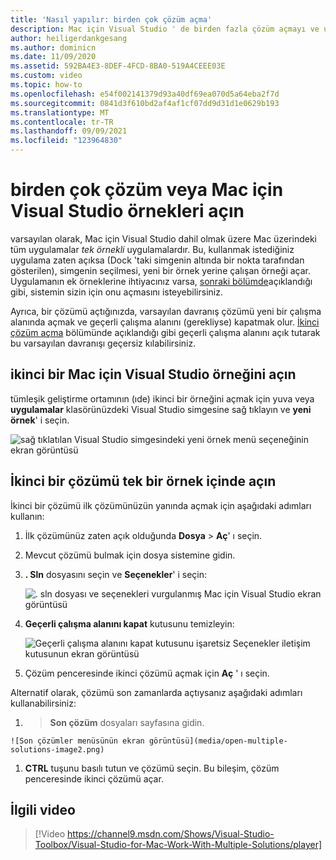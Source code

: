 ```yaml
---
title: 'Nasıl yapılır: birden çok çözüm açma'
description: Mac için Visual Studio ' de birden fazla çözüm açmayı ve uygulamanın birden fazla örneğini açmayı öğrenin.
author: heiligerdankgesang
ms.author: dominicn
ms.date: 11/09/2020
ms.assetid: 592BA4E3-8DEF-4FCD-8BA0-519A4CEEE03E
ms.custom: video
ms.topic: how-to
ms.openlocfilehash: e54f002141379d93a40df69ea070d5a64eba2f7d
ms.sourcegitcommit: 0841d3f610bd2af4af1cf07dd9d31d1e0629b193
ms.translationtype: MT
ms.contentlocale: tr-TR
ms.lasthandoff: 09/09/2021
ms.locfileid: "123964830"
---
```

# <a name="open-multiple-solutions-or-instances-of-visual-studio-for-mac"></a>birden çok çözüm veya Mac için Visual Studio örnekleri açın

varsayılan olarak, Mac için Visual Studio dahil olmak üzere Mac üzerindeki tüm uygulamalar _tek örnekli_ uygulamalardır. Bu, kullanmak istediğiniz uygulama zaten açıksa (Dock 'taki simgenin altında bir nokta tarafından gösterilen), simgenin seçilmesi, yeni bir örnek yerine çalışan örneği açar. Uygulamanın ek örneklerine ihtiyacınız varsa, [sonraki bölümde](#open-a-second-instance-of-visual-studio-for-mac)açıklandığı gibi, sistemin sizin için onu açmasını isteyebilirsiniz.

Ayrıca, bir çözümü açtığınızda, varsayılan davranış çözümü yeni bir çalışma alanında açmak ve geçerli çalışma alanını (gerekliyse) kapatmak olur. [İkinci çözüm açma](#open-a-second-solution-inside-a-single-instance) bölümünde açıklandığı gibi geçerli çalışma alanını açık tutarak bu varsayılan davranışı geçersiz kılabilirsiniz.

## <a name="open-a-second-instance-of-visual-studio-for-mac"></a>ikinci bir Mac için Visual Studio örneğini açın

tümleşik geliştirme ortamının (ıde) ikinci bir örneğini açmak için yuva veya **uygulamalar** klasörünüzdeki Visual Studio simgesine sağ tıklayın ve **yeni örnek**' i seçin.

![sağ tıklatılan Visual Studio simgesindeki yeni örnek menü seçeneğinin ekran görüntüsü](media/open-new-instance.png)

## <a name="open-a-second-solution-inside-a-single-instance"></a>İkinci bir çözümü tek bir örnek içinde açın

İkinci bir çözümü ilk çözümünüzün yanında açmak için aşağıdaki adımları kullanın:

1. İlk çözümünüz zaten açık olduğunda **Dosya**  >  **Aç**' ı seçin.
2. Mevcut çözümü bulmak için dosya sistemine gidin.
3. **. Sln** dosyasını seçin ve **Seçenekler**' i seçin:

    ![. sln dosyası ve seçenekleri vurgulanmış Mac için Visual Studio ekran görüntüsü](media/open-multiple-solutions-image3.png)

4. **Geçerli çalışma alanını kapat** kutusunu temizleyin:

    ![Geçerli çalışma alanını kapat kutusunu işaretsiz Seçenekler iletişim kutusunun ekran görüntüsü](media/open-multiple-solutions-image1.png)

5. Çözüm penceresinde ikinci çözümü açmak için **Aç** ' ı seçin.

Alternatif olarak, çözümü son zamanlarda açtıysanız aşağıdaki adımları kullanabilirsiniz:

1.   >  **Son çözüm** dosyaları sayfasına gidin.

    ![Son çözümler menüsünün ekran görüntüsü](media/open-multiple-solutions-image2.png)

1. **CTRL** tuşunu basılı tutun ve çözümü seçin. Bu bileşim, çözüm penceresinde ikinci çözümü açar.

## <a name="related-video"></a>İlgili video

> [!Video https://channel9.msdn.com/Shows/Visual-Studio-Toolbox/Visual-Studio-for-Mac-Work-With-Multiple-Solutions/player]
